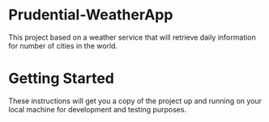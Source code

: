 # Prudential-WeatherApp
This project based on a weather service that will retrieve daily information for number of cities in the world.
# Getting Started
These instructions will get you a copy of the project up and running on your local machine for development and testing purposes.
